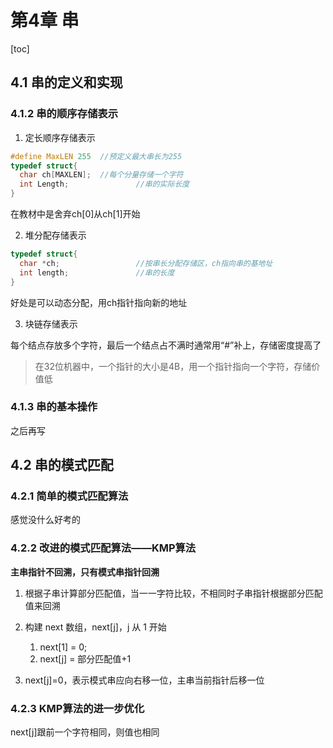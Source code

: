 # 第4章 串

[toc]

## 4.1 串的定义和实现

### 4.1.2 串的顺序存储表示

1. 定长顺序存储表示

```c++
#define MaxLEN 255	//预定义最大串长为255
typedef struct{
  char ch[MAXLEN];	//每个分量存储一个字符
  int Length;				//串的实际长度
}
```

在教材中是舍弃ch[0]从ch[1]开始

2. 堆分配存储表示

```c++
typedef struct{
  char *ch;					//按串长分配存储区，ch指向串的基地址
  int length;				//串的长度
}
```

好处是可以动态分配，用ch指针指向新的地址

3. 块链存储表示

每个结点存放多个字符，最后一个结点占不满时通常用“#”补上，存储密度提高了

> 在32位机器中，一个指针的大小是4B，用一个指针指向一个字符，存储价值低

### 4.1.3 串的基本操作

之后再写

## 4.2 串的模式匹配

### 4.2.1 简单的模式匹配算法

感觉没什么好考的

### 4.2.2 改进的模式匹配算法——KMP算法

**主串指针不回溯，只有模式串指针回溯**

1. 根据子串计算部分匹配值，当一一字符比较，不相同时子串指针根据部分匹配值来回溯

2. 构建 next 数组，next[j]，j 从 1 开始
   1. next[1] = 0;
   2. next[j] = 部分匹配值+1
3. next[j]=0，表示模式串应向右移一位，主串当前指针后移一位

### 4.2.3 KMP算法的进一步优化

next[j]跟前一个字符相同，则值也相同